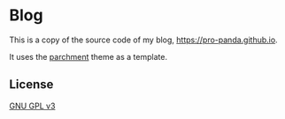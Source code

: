 # Blog

This is a copy of the source code of my blog, https://pro-panda.github.io.

It uses the [parchment](https://github.com/pro-panda/parchment) theme as a template.

## License
[GNU GPL v3](LICENSE)
